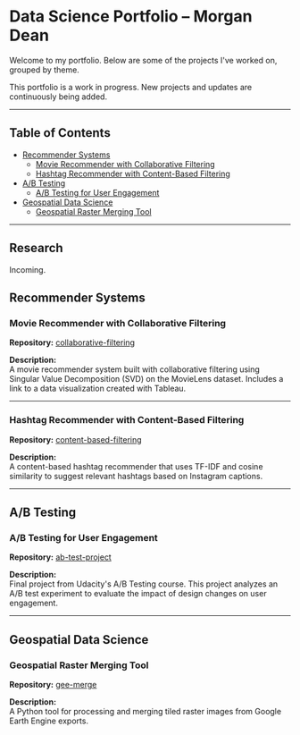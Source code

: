 # Data Science Portfolio – Morgan Dean

Welcome to my portfolio. Below are some of the projects I've worked on, grouped by theme.

This portfolio is a work in progress. New projects and updates are continuously being added.

---

## Table of Contents
- [Recommender Systems](#recommender-systems)
  - [Movie Recommender with Collaborative Filtering](#movie-recommender-with-collaborative-filtering)
  - [Hashtag Recommender with Content-Based Filtering](#hashtag-recommender-with-content-based-filtering)
- [A/B Testing](#ab-testing)
  - [A/B Testing for User Engagement](#ab-testing-for-user-engagement)
- [Geospatial Data Science](#geospatial-data-science)
  - [Geospatial Raster Merging Tool](#geospatial-raster-merging-tool)

---
## Research

Incoming.

## Recommender Systems

### Movie Recommender with Collaborative Filtering
**Repository:** [collaborative-filtering](https://github.com/mordean/collaborative-filtering)

**Description:**  
A movie recommender system built with collaborative filtering using Singular Value Decomposition (SVD) on the MovieLens dataset. Includes a link to a data visualization created with Tableau.

---

### Hashtag Recommender with Content-Based Filtering
**Repository:** [content-based-filtering](https://github.com/mordean/content-based-filtering)

**Description:**  
A content-based hashtag recommender that uses TF-IDF and cosine similarity to suggest relevant hashtags based on Instagram captions.

---

## A/B Testing

### A/B Testing for User Engagement
**Repository:** [ab-test-project](https://github.com/mordean/ab-test-project)

**Description:**  
Final project from Udacity's A/B Testing course. This project analyzes an A/B test experiment to evaluate the impact of design changes on user engagement.

---

## Geospatial Data Science

### Geospatial Raster Merging Tool
**Repository:** [gee-merge](https://github.com/mordean/gee-merge)

**Description:**  
A Python tool for processing and merging tiled raster images from Google Earth Engine exports.

